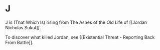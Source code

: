 # J

J is (That Which Is) rising from The Ashes of the Old Life of [[Jordan Nicholas Sukut]]. 

To discover what killed Jordan, see [[Existential Threat - Reporting Back From Battle]].  

